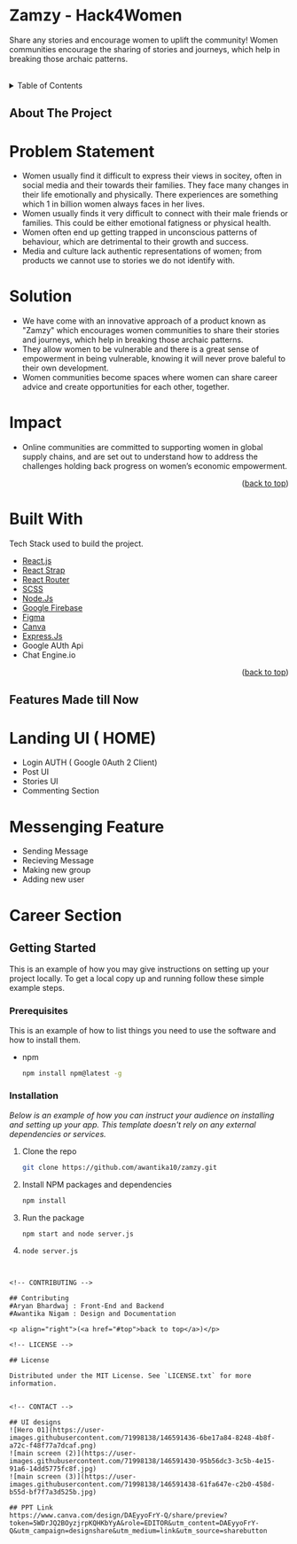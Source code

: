 # Zamzy - Hack4Women
Share any stories and encourage women to uplift the community! 
Women communities encourage the sharing of stories and journeys, which help in breaking those archaic patterns.

<div id="top"></div>

<!-- PROJECT LOGO -->
<br />

 

<!-- TABLE OF CONTENTS -->
<details>
  <summary>Table of Contents</summary>
  <ol>
     <li>
      <a href="#about-the-project">About The Project</a>
      <ul>
        <li><a href="#problem-statement">Problem Statement</a></li>
        <li><a href="#solution">Solution</a></li>
        <li><a href="#solution-deep-dive">Solution Deep Dive</a></li>
        <li><a href="#impact">Impact</a></li>
        <li><a href="#built-with">Built With</a></li>
       </ul>
    </li>
    <li>
      <a href="#getting-started">Getting Started</a>
      <ul>
        <li><a href="#prerequisites">Prerequisites</a></li>
        <li><a href="#installation">Installation</a></li>
      </ul>
    </li>
    <li><a href="#usage">Usage</a></li>
    <li><a href="#roadmap">Roadmap</a></li>
    <li><a href="#contributing">Contributing</a></li>
    <li><a href="#license">License</a></li>
    <li><a href="#contact">Contact</a></li>
    <li><a href="#acknowledgments">Acknowledgments</a></li>
  </ol>
</details>

<!-- ABOUT THE PROJECT -->

## About The Project
# Problem Statement 

- Women usually find it difficult to express their views in socitey, often in social media and their towards their families. They face many changes in their life emotionally and physically. There experiences are something which 1 in billion women always faces in her lives. 
- Women usually finds it very difficult to connect with their male friends or families. This could be either emotional fatigness or physical health.
-  Women often end up getting trapped in unconscious patterns of behaviour, which are detrimental to their growth and success.
-  Media and culture lack authentic representations of women; from products we cannot use to stories we do not identify with.

# Solution
- We have come with an innovative approach of a product known as "Zamzy" which encourages women communities to share their stories and journeys, which help in breaking those archaic patterns.
- They allow women to be vulnerable and there is a great sense of empowerment in being vulnerable, knowing it will never prove baleful to their own development.
- Women communities become spaces where women can share career advice and create opportunities for each other, together.

# Impact
- Online communities are committed to supporting women in global supply chains, and are set out to understand how to address the challenges holding back progress on women’s economic empowerment.

<p align="right">(<a href="#top">back to top</a>)</p>

# Built With
 Tech Stack used to build the project.

- [React.js](https://reactjs.org/)
- [React Strap](https://reactstrap.github.io/)
- [React Router](https://reactrouter.com/)
- [SCSS](https://sass-lang.com/)
- [Node.Js](https://nodejs.org/en/)
- [Google Firebase](https://firebase.google.com/)
- [Figma](https://www.figma.com/)
- [Canva](https://www.canva.com/)
- [Express.Js](https://www.canva.com/)
- Google AUth Api
- Chat Engine.io




<p align="right">(<a href="#top">back to top</a>)</p>

<!-- GETTING STARTED -->

## Features Made till Now
# Landing UI ( HOME)
- Login AUTH ( Google 0Auth 2 Client)
- Post UI
- Stories UI
- Commenting Section
# Messenging Feature
- Sending Message
- Recieving Message
- Making new group
- Adding new user
# Career Section


## Getting Started

This is an example of how you may give instructions on setting up your project locally.
To get a local copy up and running follow these simple example steps.

### Prerequisites

This is an example of how to list things you need to use the software and how to install them.

- npm
  ```sh
  npm install npm@latest -g
  ```
 
### Installation

_Below is an example of how you can instruct your audience on installing and setting up your app. This template doesn't rely on any external dependencies or services._

1. Clone the repo
   ```sh
   git clone https://github.com/awantika10/zamzy.git
   ```
2. Install NPM packages and dependencies
   ```sh
   npm install
   ```
3. Run the package   
   ```sh
   npm start and node server.js
   ```
4.  ```sh
    node server.js
   ```


<!-- CONTRIBUTING -->

## Contributing
#Aryan Bhardwaj : Front-End and Backend
#Awantika Nigam : Design and Documentation 

<p align="right">(<a href="#top">back to top</a>)</p>

<!-- LICENSE -->

## License

Distributed under the MIT License. See `LICENSE.txt` for more information.


<!-- CONTACT -->

## UI designs
![Hero 01](https://user-images.githubusercontent.com/71998138/146591436-6be17a84-8248-4b8f-a72c-f48f77a7dcaf.png)
![main screen (2)](https://user-images.githubusercontent.com/71998138/146591430-95b56dc3-3c5b-4e15-91a6-14dd5775fc8f.jpg)
![main screen (3)](https://user-images.githubusercontent.com/71998138/146591438-61fa647e-c2b0-458d-b55d-bf7f7a3d525b.jpg)

## PPT Link
https://www.canva.com/design/DAEyyoFrY-Q/share/preview?token=5WDrJQ2BOyzjrpKQHKbYyA&role=EDITOR&utm_content=DAEyyoFrY-Q&utm_campaign=designshare&utm_medium=link&utm_source=sharebutton






